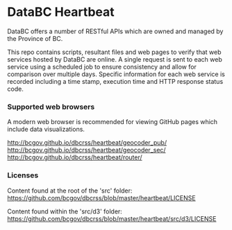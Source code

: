 # DataBC Heartbeat

DataBC offers a number of RESTful APIs which are owned and managed by the Province of BC. 

This repo contains scripts, resultant files and web pages to verify that web services hosted by DataBC are online. A single request is sent to
each web service using a scheduled job to ensure consistency and allow for comparison over multiple days.
Specific information for each web service is recorded including a time stamp, execution time and HTTP response status code.


### Supported web browsers

A modern web browser is recommended for viewing GitHub pages which include data visualizations.

http://bcgov.github.io/dbcrss/heartbeat/geocoder_pub/  <br/>
http://bcgov.github.io/dbcrss/heartbeat/geocoder_sec/  <br/>
http://bcgov.github.io/dbcrss/heartbeat/router/  <br/>


### Licenses

Content found at the root of the 'src' folder:  <br/>
https://github.com/bcgov/dbcrss/blob/master/heartbeat/LICENSE  <br/>

Content found within the 'src/d3' folder:  <br/>
https://github.com/bcgov/dbcrss/blob/master/heartbeat/src/d3/LICENSE  <br/>
